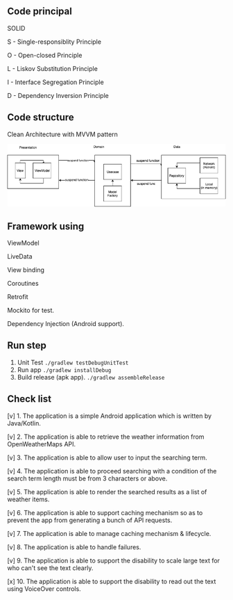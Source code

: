 ## Code principal

SOLID

S - Single-responsiblity Principle 

O - Open-closed Principle 

L - Liskov Substitution Principle 

I - Interface Segregation Principle 

D - Dependency Inversion Principle


## Code structure

Clean Architecture with MVVM pattern

<img src='https://github.com/quangpv/weather/blob/main/documents/diagram.png' width='600px'/>

## Framework using

ViewModel

LiveData 

View binding 

Coroutines 

Retrofit 

Mockito for test.

Dependency Injection (Android support).

## Run step

1. Unit Test
   `./gradlew testDebugUnitTest`
2. Run app
   `./gradlew installDebug`
3. Build release (apk app).
   `./gradlew assembleRelease`
   
## Check list
[v] 1. The application is a simple Android application which is written by Java/Kotlin.

[v] 2. The application is able to retrieve the weather information from OpenWeatherMaps API.

[v] 3. The application is able to allow user to input the searching term.

[v] 4. The application is able to proceed searching with a condition of the search term length must be
from 3 characters or above.

[v] 5. The application is able to render the searched results as a list of weather items.

[v] 6. The application is able to support caching mechanism so as to prevent the app from generating a
bunch of API requests.

[v] 7. The application is able to manage caching mechanism & lifecycle.

[v] 8. The application is able to handle failures.

[v] 9. The application is able to support the disability to scale large text for who can't see the text
clearly.

[x] 10. The application is able to support the disability to read out the text using VoiceOver controls.

